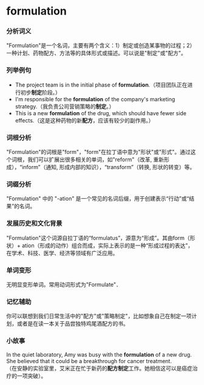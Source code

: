 # formulation

### 分析词义

  

"Formulation"是一个名词，主要有两个含义：1）制定或创造某事物的过程；2）一种计划、药物配方、方法等的具体形式或描述。可以说是"制定"或"配方"。

  

### 列举例句

  

*   The project team is in the initial phase of **formulation**.（项目团队正在进行初步**制定**阶段。）
*   I'm responsible for the **formulation** of the company's marketing strategy.（我负责公司营销策略的**制定**。）
*   This is a new **formulation** of the drug, which should have fewer side effects.（这是这种药物的新**配方**，应该有较少的副作用。）

  

### 词根分析

  

"Formulation"的词根是"form"，"form"在拉丁语中意为"形状"或"形式"。通过这个词根，我们可以扩展出很多相关的单词，如"reform"（改革, 重新形成），“inform”（通知, 形成内部的知识），“transform”（转换, 形状的转变）等。

  

### 词缀分析

  

"Formulation" 中的 "-ation" 是一个常见的名词后缀，用于创建表示“行动”或“结果”的名词。

  

### 发展历史和文化背景

  

"Formulation"这个词源自拉丁语的“formulatus”，源意为“形成”。其由form（形状）+ ation（形成的动作）组合而成，实际上表示的是一种“形成过程的表达”，在学术、科技、医学、经济等领域有广泛应用。

  

### 单词变形

  

无明显变形单词。常用动词形式为"Formulate"．

  

### 记忆辅助

  

你可以联想到我们日常生活中的"配方"或"策略制定"，比如想象自己在制定一项计划，或者是在读一本关于品尝独特鸡尾酒配方的书。

  

### 小故事

  

In the quiet laboratory, Amy was busy with the **formulation** of a new drug. She believed that it could be a breakthrough for cancer treatment.  
（在安静的实验室里，艾米正在忙于新药的**配方制定**工作。她相信这可以是癌症治疗的一项突破）。
